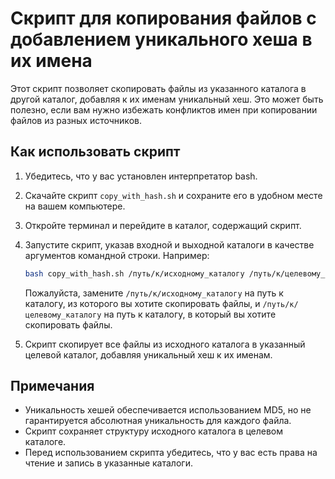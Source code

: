 # Скрипт для копирования файлов с добавлением уникального хеша в их имена

Этот скрипт позволяет скопировать файлы из указанного каталога в другой каталог, добавляя к их именам уникальный хеш. Это может быть полезно, если вам нужно избежать конфликтов имен при копировании файлов из разных источников.

## Как использовать скрипт

1. Убедитесь, что у вас установлен интерпретатор bash.
2. Скачайте скрипт `copy_with_hash.sh` и сохраните его в удобном месте на вашем компьютере.
3. Откройте терминал и перейдите в каталог, содержащий скрипт.
4. Запустите скрипт, указав входной и выходной каталоги в качестве аргументов командной строки. Например:

    ```bash
    bash copy_with_hash.sh /путь/к/исходному_каталогу /путь/к/целевому_каталогу
    ```

    Пожалуйста, замените `/путь/к/исходному_каталогу` на путь к каталогу, из которого вы хотите скопировать файлы, и `/путь/к/целевому_каталогу` на путь к каталогу, в который вы хотите скопировать файлы.

5. Скрипт скопирует все файлы из исходного каталога в указанный целевой каталог, добавляя уникальный хеш к их именам.

## Примечания

- Уникальность хешей обеспечивается использованием MD5, но не гарантируется абсолютная уникальность для каждого файла.
- Скрипт сохраняет структуру исходного каталога в целевом каталоге.
- Перед использованием скрипта убедитесь, что у вас есть права на чтение и запись в указанные каталоги.

